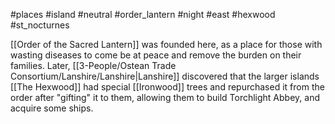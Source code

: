 #places #island  #neutral #order_lantern #night #east #hexwood #st_nocturnes 

[[Order of the Sacred Lantern]] was founded here, as a place for those with wasting diseases to come be at peace and remove the burden on their families.  Later, [[3-People/Ostean Trade Consortium/Lanshire/Lanshire|Lanshire]] discovered that the larger islands [[The Hexwood]] had special [[Ironwood]] trees and repurchased it from the order after "gifting" it to them, allowing them to build Torchlight Abbey, and acquire some ships.


